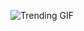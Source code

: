 
<!-- GIF_SECTION -->
![Trending GIF](https://media0.giphy.com/media/v1.Y2lkPThiYjIxNzcyY21pN2dibzNmY3R5ZGRtaDNuM2NhMWFzbzhoZ3JqeTBtdmpncnoxcSZlcD12MV9naWZzX3NlYXJjaCZjdD1n/SS3OndLI7c3ZYnr0vM/giphy.gif)
<!-- END_GIF_SECTION -->
